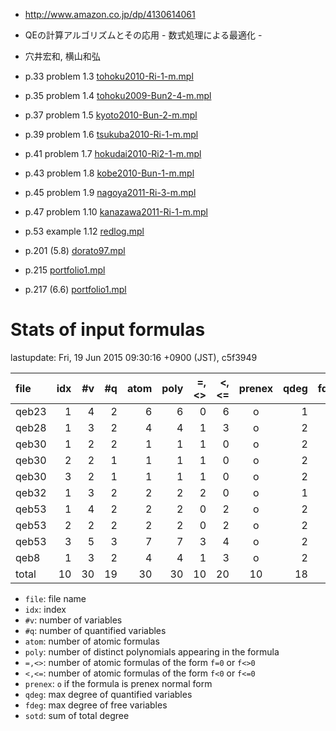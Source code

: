 

- http://www.amazon.co.jp/dp/4130614061
- QEの計算アルゴリズムとその応用 - 数式処理による最適化 -
- 穴井宏和, 横山和弘

- p.33 problem 1.3 [tohoku2010-Ri-1-m.mpl](../exam/manual-fof/tohoku2010-Ri-1-m.mpl)
- p.35 problem 1.4 [tohoku2009-Bun2-4-m.mpl](../exam/manual-fof/tohoku2009-Bun2-4-m.mpl)
- p.37 problem 1.5 [kyoto2010-Bun-2-m.mpl](../exam/manual-fof/kyoto2010-Bun-2-m.mpl)
- p.39 problem 1.6 [tsukuba2010-Ri-1-m.mpl](../exam/manual-fof/tsukuba2010-Ri-1-m.mpl)
- p.41 problem 1.7 [hokudai2010-Ri2-1-m.mpl](../exam/manual-fof/hokudai2010-Ri2-1-m.mpl)
- p.43 problem 1.8 [kobe2010-Bun-1-m.mpl](../exam/manual-fof/kobe2010-Bun-1-m.mpl)
- p.45 problem 1.9 [nagoya2011-Ri-3-m.mpl](../exam/manual-fof/nagoya2011-Ri-3-m.mpl)
- p.47 problem 1.10 [kanazawa2011-Ri-1-m.mpl](../exam/manual-fof/kanazawa2011-Ri-1-m.mpl)
- p.53 example 1.12 [redlog.mpl](../../toy/redlog.mpl)

- p.201 (5.8) [dorato97.mpl](../paper/dorato97.mpl)

- p.215 [portfolio1.mpl](../paper/portfolio1.mpl)
- p.217 (6.6) [portfolio1.mpl](../paper/portfolio1.mpl)


# Stats of input formulas

lastupdate: Fri, 19 Jun 2015 09:30:16 +0900 (JST), c5f3949

|                  file|idx|#v|#q|atom|poly|=,<>|<,<=|prenex|qdeg|fdeg|sotd|
|:----|--:|--:|--:|--:|--:|--:|--:|:-:|--:|--:|--:|
|qeb23                 | 1| 4| 2|  6| 6| 0| 6|o| 1| 2|11|
|qeb28                 | 1| 3| 2|  4| 4| 1| 3|o| 2| 2|12|
|qeb30                 | 1| 2| 2|  1| 1| 1| 0|o| 2| 0| 8|
|qeb30                 | 2| 2| 1|  1| 1| 1| 0|o| 2| 2| 8|
|qeb30                 | 3| 2| 1|  1| 1| 1| 0|o| 2| 2| 8|
|qeb32                 | 1| 3| 2|  2| 2| 2| 0|o| 1| 1| 9|
|qeb53                 | 1| 4| 2|  2| 2| 0| 2|o| 2| 1| 8|
|qeb53                 | 2| 2| 2|  2| 2| 0| 2|o| 2| 0| 6|
|qeb53                 | 3| 5| 3|  7| 7| 3| 4|o| 2| 1|14|
|qeb8                  | 1| 3| 2|  4| 4| 1| 3|o| 2| 1| 8|
|total                 |10|30|19| 30|30|10|20|10|18|12|92|

- `file`: file name
- `idx`: index
- `#v`: number of variables
- `#q`: number of quantified variables
- `atom`: number of atomic formulas
- `poly`: number of distinct polynomials appearing in the formula
- `=,<>`: number of atomic formulas of the form `f=0` or `f<>0`
- `<,<=`: number of atomic formulas of the form `f<0` or `f<=0`
- `prenex`: `o` if the formula is prenex normal form
- `qdeg`: max degree of quantified variables
- `fdeg`: max degree of free variables
- `sotd`: sum of total degree

